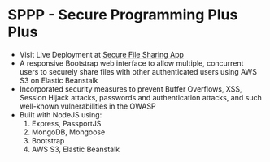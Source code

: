 # SPPP - Secure Programming Plus Plus
- Visit Live Deployment at [Secure File Sharing App](http://spppcse4382uta-env.eba-wqpkkdht.us-east-1.elasticbeanstalk.com/)
- A responsive Bootstrap web interface to allow multiple, concurrent users to securely share files with other authenticated users using AWS S3 on Elastic Beanstalk
- Incorporated security measures to prevent Buffer Overflows, XSS, Session Hijack attacks, passwords and authentication attacks, and such well-known vulnerabilities in the OWASP
- Built with NodeJS using:
  1. Express, PassportJS 
  2. MongoDB, Mongoose
  3. Bootstrap
  4. AWS S3, Elastic Beanstalk
